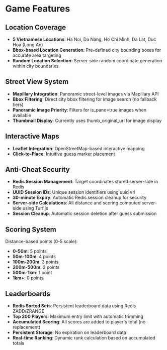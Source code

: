 # Game Features

## Location Coverage
- **5 Vietnamese Locations**: Ha Noi, Da Nang, Ho Chi Minh, Da Lat, Duc Hoa (Long An)
- **Bbox-based Location Generation**: Pre-defined city bounding boxes for accurate area targeting
- **Random Location Selection**: Server-side random coordinate generation within city boundaries

## Street View System
- **Mapillary Integration**: Panoramic street-level images via Mapillary API
- **Bbox Filtering**: Direct city bbox filtering for image search (no fallback tiers)
- **Panoramic Image Priority**: Filters for is_pano=true images when available
- **Thumbnail Display**: Currently uses thumb_original_url for image display

## Interactive Maps
- **Leaflet Integration**: OpenStreetMap-based interactive mapping
- **Click-to-Place**: Intuitive guess marker placement

## Anti-Cheat Security
- **Redis Session Management**: Target coordinates stored server-side in Redis
- **UUID Session IDs**: Unique session identifiers using uuid v4
- **30-minute Expiry**: Automatic Redis session cleanup for security
- **Server-side Calculations**: All distance and scoring computed server-side using Turf.js
- **Session Cleanup**: Automatic session deletion after guess submission

## Scoring System
Distance-based points (0-5 scale):
- **0-50m**: 5 points
- **50m-100m**: 4 points
- **100m-200m**: 3 points
- **200m-500m**: 2 points
- **500m-1km**: 1 point
- **1km+**: 0 points

## Leaderboards
- **Redis Sorted Sets**: Persistent leaderboard data using Redis ZADD/ZRANGE
- **Top 200 Players**: Maximum entry limit with automatic trimming
- **Accumulated Scoring**: All scores are added to player's total (no replacement)
- **Persistent Storage**: No expiration on leaderboard data
- **Real-time Ranking**: Dynamic rank calculation based on accumulated totals
